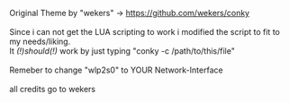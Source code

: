 Original Theme by "wekers" -> https://github.com/wekers/conky<br>
<br>
Since i can not get the LUA scripting to work i modified the script to fit to my needs/liking.<br>
It _(!)should(!)_ work by just typing "conky -c /path/to/this/file"<br>
<br>
Remeber to change "wlp2s0" to YOUR Network-Interface<br>
<br>
all credits go to wekers<br>
